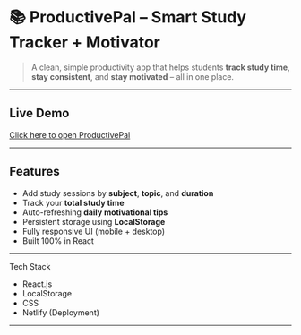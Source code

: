 # 📚 ProductivePal – Smart Study Tracker + Motivator

> A clean, simple productivity app that helps students **track study time**, **stay consistent**, and **stay motivated** – all in one place.

---

##  Live Demo

 [Click here to open ProductivePal](https://luminous-praline-03660f.netlify.app)

---

## Features

-  Add study sessions by **subject**, **topic**, and **duration**
-  Track your **total study time**
-  Auto-refreshing **daily motivational tips**
-  Persistent storage using **LocalStorage**
-  Fully responsive UI (mobile + desktop)
-  Built 100% in React

---

 Tech Stack

-  React.js
-  LocalStorage
-  CSS
-  Netlify (Deployment)

---

